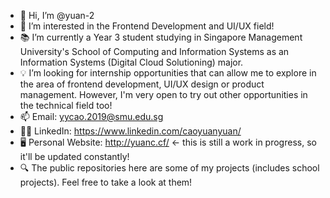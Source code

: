 - 👋 Hi, I’m @yuan-2
- 👀 I’m interested in the Frontend Development and UI/UX field!
- :books: I’m currently a Year 3 student studying in Singapore Management University's School of Computing and Information Systems as an Information Systems (Digital Cloud Solutioning) major. 
- :bulb: I’m looking for internship opportunities that can allow me to explore in the area of frontend development, UI/UX design or product management. However, I'm very open to try out other opportunities in the technical field too!
- 📫 Email: yycao.2019@smu.edu.sg
- :superhero_woman: LinkedIn: https://www.linkedin.com/caoyuanyuan/
- :desktop_computer: Personal Website: http://yuanc.cf/ <- this is still a work in progress, so it'll be updated constantly!
- :mag: The public repositories here are some of my projects (includes school projects). Feel free to take a look at them! 

<!---
yuan-2/yuan-2 is a ✨ special ✨ repository because its `README.md` (this file) appears on your GitHub profile.
You can click the Preview link to take a look at your changes.
--->
